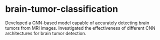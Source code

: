# brain-tumor-classification
Developed a CNN-based model capable of accurately detecting brain tumors from MRI images.  Investigated the effectiveness of different CNN architectures for brain tumor detection.

